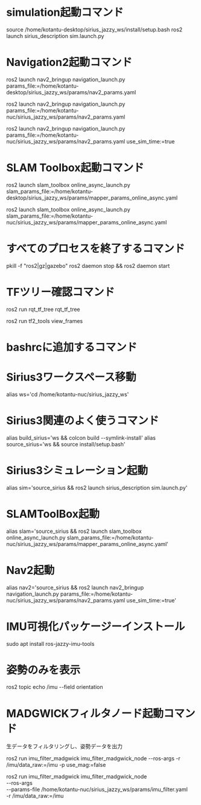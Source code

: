 # simulation起動コマンド
source /home/kotantu-desktop/sirius_jazzy_ws/install/setup.bash
ros2 launch sirius_description sim.launch.py

# Navigation2起動コマンド
ros2 launch nav2_bringup navigation_launch.py params_file:=/home/kotantu-desktop/sirius_jazzy_ws/params/nav2_params.yaml

ros2 launch nav2_bringup navigation_launch.py params_file:=/home/kotantu-nuc/sirius_jazzy_ws/params/nav2_params.yaml

ros2 launch nav2_bringup navigation_launch.py params_file:=/home/kotantu-nuc/sirius_jazzy_ws/params/nav2_params.yaml use_sim_time:=true

# SLAM Toolbox起動コマンド
ros2 launch slam_toolbox online_async_launch.py slam_params_file:=/home/kotantu-desktop/sirius_jazzy_ws/params/mapper_params_online_async.yaml

ros2 launch slam_toolbox online_async_launch.py slam_params_file:=/home/kotantu-nuc/sirius_jazzy_ws/params/mapper_params_online_async.yaml

# すべてのプロセスを終了するコマンド
pkill -f "ros2|gz|gazebo"
ros2 daemon stop && ros2 daemon start

# TFツリー確認コマンド
ros2 run rqt_tf_tree rqt_tf_tree

ros2 run tf2_tools view_frames

# bashrcに追加するコマンド

# Sirius3ワークスペース移動
alias ws='cd /home/kotantu-nuc/sirius_jazzy_ws'

# Sirius3関連のよく使うコマンド
alias build_sirius='ws && colcon build --symlink-install'
alias source_sirius='ws && source install/setup.bash'

# Sirius3シミュレーション起動
alias sim='source_sirius && ros2 launch sirius_description sim.launch.py'

# SLAMToolBox起動
alias slam='source_sirius && ros2 launch slam_toolbox online_async_launch.py slam_params_file:=/home/kotantu-nuc/sirius_jazzy_ws/params/mapper_params_online_async.yaml'

# Nav2起動
alias nav2='source_sirius && ros2 launch nav2_bringup navigation_launch.py params_file:=/home/kotantu-nuc/sirius_jazzy_ws/params/nav2_params.yaml use_sim_time:=true'

# IMU可視化パッケージーインストール
sudo apt install ros-jazzy-imu-tools

# 姿勢のみを表示
ros2 topic echo /imu --field orientation

# MADGWICKフィルタノード起動コマンド
生データをフィルタリングし、姿勢データを出力

ros2 run imu_filter_madgwick imu_filter_madgwick_node   --ros-args   -r /imu/data_raw:=/imu   -p use_mag:=false

ros2 run imu_filter_madgwick imu_filter_madgwick_node \
  --ros-args \
  --params-file /home/kotantu-nuc/sirius_jazzy_ws/params/imu_filter.yaml \
  -r /imu/data_raw:=/imu